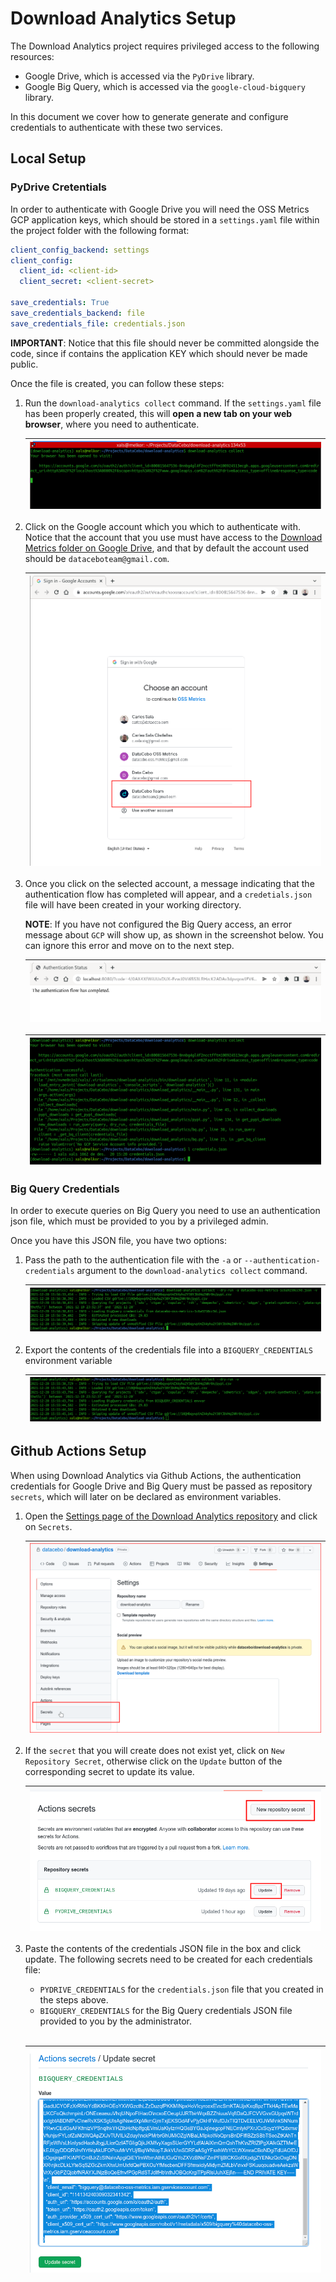 # Download Analytics Setup

The Download Analytics project requires privileged access to the following resources:
- Google Drive, which is accessed via the `PyDrive` library.
- Google Big Query, which is accessed via the `google-cloud-bigquery` library.

In this document we cover how to generate generate and configure credentials to authenticate
with these two services.

## Local Setup

### PyDrive Cretentials

In order to authenticate with Google Drive you will need the OSS Metrics GCP application keys,
which should be stored in a `settings.yaml` file within the project folder with the following
format:

```yaml
client_config_backend: settings
client_config:
  client_id: <client-id>
  client_secret: <client-secret>

save_credentials: True
save_credentials_backend: file
save_credentials_file: credentials.json
```

**IMPORTANT**: Notice that this file should never be committed alongside the code, since
if contains the application KEY which should never be made public.

Once the file is created, you can follow these steps:

1. Run the `download-analytics collect` command. If the `settings.yaml` file has been properly
   created, this will **open a new tab on your web browser**, where you need to authenticate.

   | ![pydrive-collect](imgs/pydrive-collect.png "Run the `download-analytics collect` Command") |
   | - |

2. Click on the Google account which you which to authenticate with. Notice that the account that
   you use must have access to the [Download Metrics folder on Google Drive](
   https://drive.google.com/drive/u/0/folders/10QHbqyvptmZX4yhu2Y38YJbVHqINRr0n), and that by
   default the account used should be `dataceboteam@gmail.com`.

   | ![pydrive-account](imgs/pydrive-account.png "Select a google account") |
   | - |

3. Once you click on the selected account, a message indicating that the authentication flow
   has completed will appear, and a `credetials.json` file will have been created in your
   working directory.

   **NOTE**: If you have not configured the Big Query access, an error message about `GCP` will
   show up, as shown in the screenshot below. You can ignore this error and move on to the next
   step.

   | ![pydrive-completed](imgs/pydrive-completed.png "Authentication completed") |
   | - |

   | ![pydrive-credentials](imgs/pydrive-credentials.png "A credentials.json file has been created") |
   | - |

### Big Query Credentials

In order to execute queries on Big Query you need to use an authentication json file, which must
be provided to you by a privileged admin.

Once you have this JSON file, you have two options:

1. Pass the path to the authentication file with the `-a` or `--authentication-credentials`
   argument to the `download-analytics collect` command.

   | ![bigquery-a](imgs/bigquery-a.png "Pass the credentials on command line") |
   | - |

2. Export the contents of the credentials file into a `BIGQUERY_CREDENTIALS` environment variable

   | ![bigquery-env](imgs/bigquery-env.png "Export the credentials into an envar") |
   | - |


## Github Actions Setup

When using Download Analytics via Github Actions, the authentication credentials for Google
Drive and Big Query must be passed as repository `secrets`, which will later on be declared
as environment variables.

1. Open the [Settings page of the Download Analytics repository](
   https://github.com/datacebo/download-analytics/settings/secrets/actions) and click on `Secrets`.

   | ![secrets](imgs/secrets.png "Open the secrets page of the repository") |
   | - |

2. If the `secret` that you will create does not exist yet, click on `New Repository Secret`,
   otherwise click on the `Update` button of the corresponding secret to update its value.

   | ![update-secret](imgs/update-secret.png "Click on New Repository Secret or Update") |
   | - |

3. Paste the contents of the credentials JSON file in the box and click update. The following
   secrets need to be created for each credentials file:
   - `PYDRIVE_CREDENTIALS` for the `credentials.json` file that you created in the steps above.
   - `BIGQUERY_CREDENTIALS` for the Big Query credentials JSON file provided to you by the
      administrator.

   <br/>

   | ![paste-secret](imgs/paste-secret.png "Paste the secret value into the box") |
   | - |
